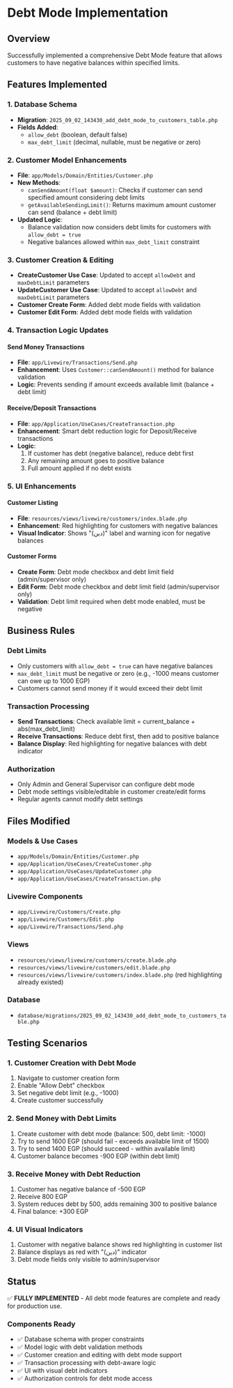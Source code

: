# Debt Mode Implementation

## Overview
Successfully implemented a comprehensive Debt Mode feature that allows customers to have negative balances within specified limits.

## Features Implemented

### 1. Database Schema
- **Migration**: `2025_09_02_143430_add_debt_mode_to_customers_table.php`
- **Fields Added**:
  - `allow_debt` (boolean, default false)
  - `max_debt_limit` (decimal, nullable, must be negative or zero)

### 2. Customer Model Enhancements
- **File**: `app/Models/Domain/Entities/Customer.php`
- **New Methods**:
  - `canSendAmount(float $amount)`: Checks if customer can send specified amount considering debt limits
  - `getAvailableSendingLimit()`: Returns maximum amount customer can send (balance + debt limit)
- **Updated Logic**:
  - Balance validation now considers debt limits for customers with `allow_debt = true`
  - Negative balances allowed within `max_debt_limit` constraint

### 3. Customer Creation & Editing
- **CreateCustomer Use Case**: Updated to accept `allowDebt` and `maxDebtLimit` parameters
- **UpdateCustomer Use Case**: Updated to accept `allowDebt` and `maxDebtLimit` parameters
- **Customer Create Form**: Added debt mode fields with validation
- **Customer Edit Form**: Added debt mode fields with validation

### 4. Transaction Logic Updates

#### Send Money Transactions
- **File**: `app/Livewire/Transactions/Send.php`
- **Enhancement**: Uses `Customer::canSendAmount()` method for balance validation
- **Logic**: Prevents sending if amount exceeds available limit (balance + debt limit)

#### Receive/Deposit Transactions  
- **File**: `app/Application/UseCases/CreateTransaction.php`
- **Enhancement**: Smart debt reduction logic for Deposit/Receive transactions
- **Logic**: 
  1. If customer has debt (negative balance), reduce debt first
  2. Any remaining amount goes to positive balance
  3. Full amount applied if no debt exists

### 5. UI Enhancements

#### Customer Listing
- **File**: `resources/views/livewire/customers/index.blade.php`
- **Enhancement**: Red highlighting for customers with negative balances
- **Visual Indicator**: Shows "(دين)" label and warning icon for negative balances

#### Customer Forms
- **Create Form**: Debt mode checkbox and debt limit field (admin/supervisor only)
- **Edit Form**: Debt mode checkbox and debt limit field (admin/supervisor only)
- **Validation**: Debt limit required when debt mode enabled, must be negative

## Business Rules

### Debt Limits
- Only customers with `allow_debt = true` can have negative balances
- `max_debt_limit` must be negative or zero (e.g., -1000 means customer can owe up to 1000 EGP)
- Customers cannot send money if it would exceed their debt limit

### Transaction Processing
- **Send Transactions**: Check available limit = current_balance + abs(max_debt_limit)
- **Receive Transactions**: Reduce debt first, then add to positive balance
- **Balance Display**: Red highlighting for negative balances with debt indicator

### Authorization
- Only Admin and General Supervisor can configure debt mode
- Debt mode settings visible/editable in customer create/edit forms
- Regular agents cannot modify debt settings

## Files Modified

### Models & Use Cases
- `app/Models/Domain/Entities/Customer.php`
- `app/Application/UseCases/CreateCustomer.php`
- `app/Application/UseCases/UpdateCustomer.php`
- `app/Application/UseCases/CreateTransaction.php`

### Livewire Components
- `app/Livewire/Customers/Create.php`
- `app/Livewire/Customers/Edit.php`
- `app/Livewire/Transactions/Send.php`

### Views
- `resources/views/livewire/customers/create.blade.php`
- `resources/views/livewire/customers/edit.blade.php`
- `resources/views/livewire/customers/index.blade.php` (red highlighting already existed)

### Database
- `database/migrations/2025_09_02_143430_add_debt_mode_to_customers_table.php`

## Testing Scenarios

### 1. Customer Creation with Debt Mode
1. Navigate to customer creation form
2. Enable "Allow Debt" checkbox
3. Set negative debt limit (e.g., -1000)
4. Create customer successfully

### 2. Send Money with Debt Limits
1. Create customer with debt mode (balance: 500, debt limit: -1000)
2. Try to send 1600 EGP (should fail - exceeds available limit of 1500)
3. Try to send 1400 EGP (should succeed - within available limit)
4. Customer balance becomes -900 EGP (within debt limit)

### 3. Receive Money with Debt Reduction
1. Customer has negative balance of -500 EGP
2. Receive 800 EGP
3. System reduces debt by 500, adds remaining 300 to positive balance
4. Final balance: +300 EGP

### 4. UI Visual Indicators
1. Customer with negative balance shows red highlighting in customer list
2. Balance displays as red with "(دين)" indicator
3. Debt mode fields only visible to admin/supervisor

## Status
✅ **FULLY IMPLEMENTED** - All debt mode features are complete and ready for production use.

### Components Ready
- ✅ Database schema with proper constraints
- ✅ Model logic with debt validation methods
- ✅ Customer creation and editing with debt mode support
- ✅ Transaction processing with debt-aware logic
- ✅ UI with visual debt indicators
- ✅ Authorization controls for debt mode access
